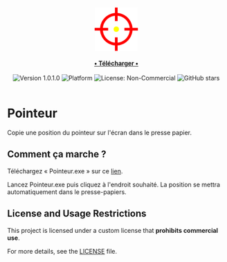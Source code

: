 <div align="center">
    <br>
    <img src="./logo.png" alt="Pointeur" width=100>
    <br>
    <br>
    <a href="./Pointeur.exe" target="_blank">
        <b>• Télécharger •</b>
    </a>
    <br>
    <br>
    <img src="https://img.shields.io/badge/version-1.0.1.0-blue" alt="Version 1.0.1.0" >
    <img src="https://img.shields.io/badge/platform-Windows-brightgreen" alt="Platform">
    <img src="https://img.shields.io/badge/License-NonCommercial-red" alt="License: Non-Commercial">
    <img src="https://img.shields.io/github/stars/TheRake66/Pointeur" alt="GitHub stars">
    <br>
    <br>
</div>

# Pointeur

 Copie une position du pointeur sur l'écran dans le presse papier.

## Comment ça marche ?

 Téléchargez « Pointeur.exe » sur ce [lien](./Pointeur.exe).

 Lancez Pointeur.exe puis cliquez à l'endroit souhaité. La position se mettra automatiquement dans le presse-papiers.

## License and Usage Restrictions

 This project is licensed under a custom license that **prohibits commercial use**.

 For more details, see the [LICENSE](./LICENSE) file.
